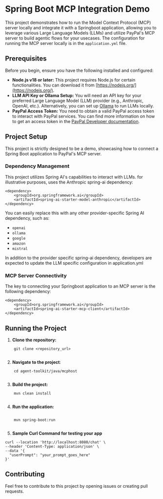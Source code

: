 # Spring Boot MCP Integration Demo

This project demonstrates how to run the Model Context Protocol (MCP) server locally and integrate it with a Springboot 
application, allowing you to leverage various Large Language Models (LLMs) and utilize PayPal's MCP server to build 
agentic flows for your usecases. The configuration for running the MCP server locally is in the `application.yml` file.

## Prerequisites

Before you begin, ensure you have the following installed and configured:

-   **Node.js v18 or later:** This project requires Node.js for certain functionalities. 
    You can download it from [https://nodejs.org/](https://nodejs.org/).
-   **LLM API Key or Ollama Setup:** You will need an API key for your preferred Large Language Model (LLM)
    provider (e.g., Anthropic, OpenAI, etc.). Alternatively, you can set up [Ollama](https://ollama.com/) to run LLMs locally.
-   **PayPal Access Token:** You need to obtain a valid PayPal access token to interact with PayPal services. 
    You can find more information on how to get an access token in the [PayPal Developer documentation](https://developer.paypal.com/docs/api/reference/get-an-access-token/).

## Project Setup

This project is strictly designed to be a demo, showcasing how to connect a Spring Boot application to PayPal's MCP server.

### Dependency Management

This project utilizes Spring AI's capabilities to interact with LLMs. for illustrative purposes, 
uses the Anthropic spring-ai dependency:
```
<dependency>
    <groupId>org.springframework.ai</groupId>
    <artifactId>spring-ai-starter-model-anthropic</artifactId>
</dependency>
```
You can easily replace this with any other provider-specific Spring AI dependency, such as:

-   `openai`
-   `ollama`
-   `google`
-   `amazon`
-   `mistral`

In addition to the provider specific spring-ai dependency, developers are expected to update the 
LLM specific configuration in application.yml

### MCP Server Connectivity

The key to connecting your Springboot application to an MCP server is the following dependency:
```
<dependency>
    <groupId>org.springframework.ai</groupId>
    <artifactId>spring-ai-starter-mcp-client</artifactId>
</dependency>
```

## Running the Project

1.  **Clone the repository:**
```
    git clone <repository_url>
    
```
2. **Navigate to the project**:
```
    cd agent-toolkit/java/mcphost
   
```
3.  **Build the project:**
```
    mvn clean install
    
```
4.  **Run the application:**
```

    mvn spring-boot:run
    
```
5. **Sample Curl Command for testing your app**
```
curl --location 'http://localhost:8080/chat' \
--header 'Content-Type: application/json' \
--data '{
  "userPrompt": "your_prompt_goes_here"
}'
```
## Contributing

Feel free to contribute to this project by opening issues or creating pull requests.